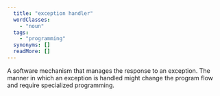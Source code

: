 ```yaml
---
  title: "exception handler"
  wordClasses: 
    - "noun"
  tags: 
    - "programming"
  synonyms: []
  readMore: []
---
```

A software mechanism that manages the response to an exception. The manner in which an exception is handled might change the program flow and require specialized programming.
